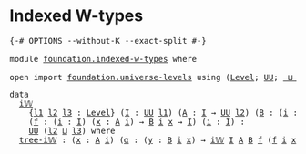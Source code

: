 # Indexed W-types

<pre class="Agda"><a id="28" class="Symbol">{-#</a> <a id="32" class="Keyword">OPTIONS</a> <a id="40" class="Pragma">--without-K</a> <a id="52" class="Pragma">--exact-split</a> <a id="66" class="Symbol">#-}</a>

<a id="71" class="Keyword">module</a> <a id="78" href="foundation.indexed-w-types.html" class="Module">foundation.indexed-w-types</a> <a id="105" class="Keyword">where</a>

<a id="112" class="Keyword">open</a> <a id="117" class="Keyword">import</a> <a id="124" href="foundation.universe-levels.html" class="Module">foundation.universe-levels</a> <a id="151" class="Keyword">using</a> <a id="157" class="Symbol">(</a><a id="158" href="Agda.Primitive.html#597" class="Postulate">Level</a><a id="163" class="Symbol">;</a> <a id="165" href="foundation-core.universe-levels.html#235" class="Primitive">UU</a><a id="167" class="Symbol">;</a> <a id="169" href="Agda.Primitive.html#810" class="Primitive Operator">_⊔_</a><a id="172" class="Symbol">)</a>
</pre>
<pre class="Agda"><a id="187" class="Keyword">data</a>
  <a id="i𝕎"></a><a id="194" href="foundation.indexed-w-types.html#194" class="Datatype">i𝕎</a>
    <a id="201" class="Symbol">{</a><a id="202" href="foundation.indexed-w-types.html#202" class="Bound">l1</a> <a id="205" href="foundation.indexed-w-types.html#205" class="Bound">l2</a> <a id="208" href="foundation.indexed-w-types.html#208" class="Bound">l3</a> <a id="211" class="Symbol">:</a> <a id="213" href="Agda.Primitive.html#597" class="Postulate">Level</a><a id="218" class="Symbol">}</a> <a id="220" class="Symbol">(</a><a id="221" href="foundation.indexed-w-types.html#221" class="Bound">I</a> <a id="223" class="Symbol">:</a> <a id="225" href="foundation-core.universe-levels.html#235" class="Primitive">UU</a> <a id="228" href="foundation.indexed-w-types.html#202" class="Bound">l1</a><a id="230" class="Symbol">)</a> <a id="232" class="Symbol">(</a><a id="233" href="foundation.indexed-w-types.html#233" class="Bound">A</a> <a id="235" class="Symbol">:</a> <a id="237" href="foundation.indexed-w-types.html#221" class="Bound">I</a> <a id="239" class="Symbol">→</a> <a id="241" href="foundation-core.universe-levels.html#235" class="Primitive">UU</a> <a id="244" href="foundation.indexed-w-types.html#205" class="Bound">l2</a><a id="246" class="Symbol">)</a> <a id="248" class="Symbol">(</a><a id="249" href="foundation.indexed-w-types.html#249" class="Bound">B</a> <a id="251" class="Symbol">:</a> <a id="253" class="Symbol">(</a><a id="254" href="foundation.indexed-w-types.html#254" class="Bound">i</a> <a id="256" class="Symbol">:</a> <a id="258" href="foundation.indexed-w-types.html#221" class="Bound">I</a><a id="259" class="Symbol">)</a> <a id="261" class="Symbol">→</a> <a id="263" href="foundation.indexed-w-types.html#233" class="Bound">A</a> <a id="265" href="foundation.indexed-w-types.html#254" class="Bound">i</a> <a id="267" class="Symbol">→</a> <a id="269" href="foundation-core.universe-levels.html#235" class="Primitive">UU</a> <a id="272" href="foundation.indexed-w-types.html#208" class="Bound">l3</a><a id="274" class="Symbol">)</a>
    <a id="280" class="Symbol">(</a><a id="281" href="foundation.indexed-w-types.html#281" class="Bound">f</a> <a id="283" class="Symbol">:</a> <a id="285" class="Symbol">(</a><a id="286" href="foundation.indexed-w-types.html#286" class="Bound">i</a> <a id="288" class="Symbol">:</a> <a id="290" href="foundation.indexed-w-types.html#221" class="Bound">I</a><a id="291" class="Symbol">)</a> <a id="293" class="Symbol">(</a><a id="294" href="foundation.indexed-w-types.html#294" class="Bound">x</a> <a id="296" class="Symbol">:</a> <a id="298" href="foundation.indexed-w-types.html#233" class="Bound">A</a> <a id="300" href="foundation.indexed-w-types.html#286" class="Bound">i</a><a id="301" class="Symbol">)</a> <a id="303" class="Symbol">→</a> <a id="305" href="foundation.indexed-w-types.html#249" class="Bound">B</a> <a id="307" href="foundation.indexed-w-types.html#286" class="Bound">i</a> <a id="309" href="foundation.indexed-w-types.html#294" class="Bound">x</a> <a id="311" class="Symbol">→</a> <a id="313" href="foundation.indexed-w-types.html#221" class="Bound">I</a><a id="314" class="Symbol">)</a> <a id="316" class="Symbol">(</a><a id="317" href="foundation.indexed-w-types.html#317" class="Bound">i</a> <a id="319" class="Symbol">:</a> <a id="321" href="foundation.indexed-w-types.html#221" class="Bound">I</a><a id="322" class="Symbol">)</a> <a id="324" class="Symbol">:</a>
    <a id="330" href="foundation-core.universe-levels.html#235" class="Primitive">UU</a> <a id="333" class="Symbol">(</a><a id="334" href="foundation.indexed-w-types.html#205" class="Bound">l2</a> <a id="337" href="Agda.Primitive.html#810" class="Primitive Operator">⊔</a> <a id="339" href="foundation.indexed-w-types.html#208" class="Bound">l3</a><a id="341" class="Symbol">)</a> <a id="343" class="Keyword">where</a>
  <a id="i𝕎.tree-i𝕎"></a><a id="351" href="foundation.indexed-w-types.html#351" class="InductiveConstructor">tree-i𝕎</a> <a id="359" class="Symbol">:</a> <a id="361" class="Symbol">(</a><a id="362" href="foundation.indexed-w-types.html#362" class="Bound">x</a> <a id="364" class="Symbol">:</a> <a id="366" href="foundation.indexed-w-types.html#233" class="Bound">A</a> <a id="368" href="foundation.indexed-w-types.html#317" class="Bound">i</a><a id="369" class="Symbol">)</a> <a id="371" class="Symbol">(</a><a id="372" href="foundation.indexed-w-types.html#372" class="Bound">α</a> <a id="374" class="Symbol">:</a> <a id="376" class="Symbol">(</a><a id="377" href="foundation.indexed-w-types.html#377" class="Bound">y</a> <a id="379" class="Symbol">:</a> <a id="381" href="foundation.indexed-w-types.html#249" class="Bound">B</a> <a id="383" href="foundation.indexed-w-types.html#317" class="Bound">i</a> <a id="385" href="foundation.indexed-w-types.html#362" class="Bound">x</a><a id="386" class="Symbol">)</a> <a id="388" class="Symbol">→</a> <a id="390" href="foundation.indexed-w-types.html#194" class="Datatype">i𝕎</a> <a id="393" href="foundation.indexed-w-types.html#221" class="Bound">I</a> <a id="395" href="foundation.indexed-w-types.html#233" class="Bound">A</a> <a id="397" href="foundation.indexed-w-types.html#249" class="Bound">B</a> <a id="399" href="foundation.indexed-w-types.html#281" class="Bound">f</a> <a id="401" class="Symbol">(</a><a id="402" href="foundation.indexed-w-types.html#281" class="Bound">f</a> <a id="404" href="foundation.indexed-w-types.html#317" class="Bound">i</a> <a id="406" href="foundation.indexed-w-types.html#362" class="Bound">x</a> <a id="408" href="foundation.indexed-w-types.html#377" class="Bound">y</a><a id="409" class="Symbol">))</a> <a id="412" class="Symbol">→</a> <a id="414" href="foundation.indexed-w-types.html#194" class="Datatype">i𝕎</a> <a id="417" href="foundation.indexed-w-types.html#221" class="Bound">I</a> <a id="419" href="foundation.indexed-w-types.html#233" class="Bound">A</a> <a id="421" href="foundation.indexed-w-types.html#249" class="Bound">B</a> <a id="423" href="foundation.indexed-w-types.html#281" class="Bound">f</a> <a id="425" href="foundation.indexed-w-types.html#317" class="Bound">i</a>
</pre>